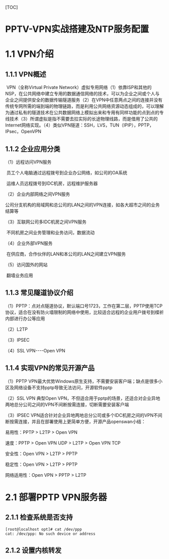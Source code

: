 [TOC]







# PPTV-VPN实战搭建及NTP服务配置

# 1.1 VPN介绍

## 1.1.1 VPN概述

​	VPN（全称Virtual Private Network）虚拟专用网络（1）依靠ISP和其他的NSP，在公共网络中建立专用的数据通信网络的技术，可以为企业之间或个人与企业之间提供安全的数据传输隧道服务（2）在VPN中任意两点之间的连接并没有传统专网所需的端到端的物理链路，而是利用公共网络资源动态组成的，可以理解为通过私有的隧道技术在公共数据网络上模拟出来和专用有同样功能的点到点的专线技术（3）所谓虚拟是指不需要去拉实际的长途物理线路，而是借用了公共的Internet网络实现。（4）类似VPN隧道：SSH，LVS，TUN（IPIP），PPTP，IPsec，OpenVPN



## 1.1.2 企业应用分类

（1）远程访问VPN服务

​	员工个人电脑通过远程拨号到企业办公网络，如公司的OA系统

​	运维人员远程拨号到IDC机房，远程维护服务器

（2）企业内部网络之间VPN服务

​	公司分支机构的局域网和总公司的LAN之间的VPN连接，如各大超市之间的业务结算等

（3）互联网公司多IDC机房之间VPN服务

​	不同机房之间业务管理和业务访问，数据流动

（4）企业外部VPN服务

​	在供应商，合作伙伴的LAN和本公司的LAN之间建立VPN服务

（5）访问国外的网站

​	翻墙业务应用



## 1.1.3 常见隧道协议介绍

（1）PPTP：点对点隧道协议，默认端口号1723，工作在第二层，PPTP使用TCP协议，适合在没有防火墙限制的网络中使用，比较适合远程的企业用户拨号到楪祈内部进行办公等应用

（2）L2TP

（3）IPSEC

（4）SSL VPN----Open VPN



## 1.1.4 实现VPN的常见开源产品

（1）PPTP VPN最大优势Windows原生支持，不需要安装客户端；缺点是很多小区及网络设备不支持pptp导致无法访问，开源软件pptp

（2）SSL VPN 典型Open VPN，不但适合用于pptp的场景，还适合对企业异地两地总分公司之间的VPN不间断按需连接，切断需要安装客户端

（3）IPSEC VPN适合针对企业异地两地总分公司或多个IDC机房之间的VPN不间断按需连接，并且在部署使用上更简单方便，开源产品openswan小结：

易用性：PPTP > L2TP > Open VPN

速度：PPTP > Open VPN UDP > L2TP > Open VPN TCP 

安全性：Open VPN > L2TP > PPTP

稳定性：Open VPN > L2TP > PPTP

网络适用性：Open VPN > PPTP > L2TP 



# 2.1 部署PPTP VPN服务器

## 2.1.1 检查系统是否支持

```
[root@localhost opt]# cat /dev/ppp
cat: /dev/ppp: No such device or address
```

## 2.1.2  设置内核转发